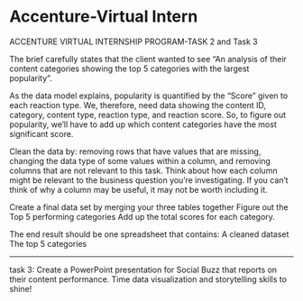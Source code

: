 # Accenture-Virtual Intern

ACCENTURE VIRTUAL INTERNSHIP PROGRAM-TASK 2 and Task 3

The brief carefully states that the client wanted to see
“An analysis of their content categories showing the top 5 categories with the largest popularity”.

As the data model explains, popularity is quantified by the “Score” given to each reaction type. We, therefore, need data showing the content ID, category, content type, reaction type, and reaction score. So, to figure out popularity, we’ll have to add up which content categories have the most significant score.

Clean the data by:
removing rows that have values that are missing,
changing the data type of some values within a column, and
removing columns that are not relevant to this task.
Think about how each column might be relevant to the business question you’re investigating. If you can’t think of why a column may be useful, it may not be worth including it.

Create a final data set by merging your three tables together
Figure out the Top 5 performing categories
Add up the total scores for each category.

The end result should be one spreadsheet that contains:
A cleaned dataset The top 5 categories

-----------

task 3:
Create a PowerPoint presentation for Social Buzz that reports on their content performance.
Time data visualization and storytelling skills to shine!

